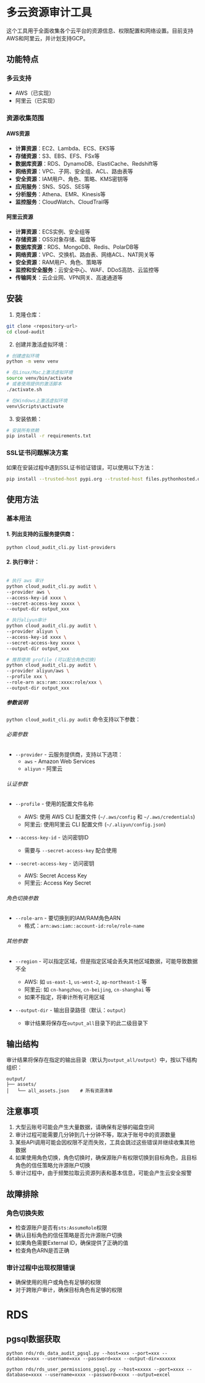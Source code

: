 # 多云资源审计工具

这个工具用于全面收集各个云平台的资源信息、权限配置和网络设置。目前支持AWS和阿里云，并计划支持GCP。

## 功能特点

### 多云支持
- AWS（已实现）
- 阿里云（已实现）

### 资源收集范围

#### AWS资源
- **计算资源**：EC2、Lambda、ECS、EKS等
- **存储资源**：S3、EBS、EFS、FSx等
- **数据库资源**：RDS、DynamoDB、ElastiCache、Redshift等
- **网络资源**：VPC、子网、安全组、ACL、路由表等
- **安全资源**：IAM用户、角色、策略、KMS密钥等
- **应用服务**：SNS、SQS、SES等
- **分析服务**：Athena、EMR、Kinesis等
- **监控服务**：CloudWatch、CloudTrail等

#### 阿里云资源
- **计算资源**：ECS实例、安全组等
- **存储资源**：OSS对象存储、磁盘等
- **数据库资源**：RDS、MongoDB、Redis、PolarDB等
- **网络资源**：VPC、交换机、路由表、网络ACL、NAT网关等
- **安全资源**：RAM用户、角色、策略等
- **监控和安全服务**：云安全中心、WAF、DDoS高防、云监控等
- **传输网关**：云企业网、VPN网关、高速通道等

## 安装

1. 克隆仓库：
```bash
git clone <repository-url>
cd cloud-audit
```

2. 创建并激活虚拟环境：
```bash
# 创建虚拟环境
python -m venv venv

# 在Linux/Mac上激活虚拟环境
source venv/bin/activate
# 或者使用提供的激活脚本
./activate.sh

# 在Windows上激活虚拟环境
venv\Scripts\activate
```

3. 安装依赖：
```bash
# 安装所有依赖
pip install -r requirements.txt
```

### SSL证书问题解决方案

如果在安装过程中遇到SSL证书验证错误，可以使用以下方法：

```bash
pip install --trusted-host pypi.org --trusted-host files.pythonhosted.org -r requirements.txt
```


## 使用方法


### 基本用法

#### 1. 列出支持的云服务提供商：
```bash
python cloud_audit_cli.py list-providers
```

#### 2. 执行审计：
```bash

# 执行 aws 审计
python cloud_audit_cli.py audit \
--provider aws \
--access-key-id xxxx \
--secret-access-key xxxxx \
--output-dir output_xxx

# 执行aliyun审计
python cloud_audit_cli.py audit \
--provider aliyun \
--access-key-id xxxx \
--secret-access-key xxxxx \
--output-dir output_xxx

# 推荐使用 profile (可以配合角色切换)
python cloud_audit_cli.py audit \
--provider aliyun/aws \
--profile xxx \
--role-arn acs:ram::xxxx:role/xxx \
--output-dir output_xxx
```

##### 参数说明

`python cloud_audit_cli.py audit` 命令支持以下参数：

###### 必需参数
- `--provider` - 云服务提供商，支持以下选项：
  - `aws` - Amazon Web Services
  - `aliyun` - 阿里云

###### 认证参数
- `--profile` - 使用的配置文件名称
  - AWS: 使用 AWS CLI 配置文件 (`~/.aws/config` 和 `~/.aws/credentials`)
  - 阿里云: 使用阿里云 CLI 配置文件 (`~/.aliyun/config.json`)

- `--access-key-id` - 访问密钥ID
  - 需要与 `--secret-access-key` 配合使用

- `--secret-access-key` - 访问密钥
  - AWS: Secret Access Key
  - 阿里云: Access Key Secret

###### 角色切换参数
- `--role-arn` - 要切换到的IAM/RAM角色ARN
  - 格式：`arn:aws:iam::account-id:role/role-name`

###### 其他参数
- `--region` - 可以指定区域，但是指定区域会丢失其他区域数据，可能导致数据不全
  - AWS: 如 `us-east-1`, `us-west-2`, `ap-northeast-1` 等
  - 阿里云: 如 `cn-hangzhou`, `cn-beijing`, `cn-shanghai` 等
  - 如果不指定，将审计所有可用区域

- `--output-dir` - 输出目录路径（默认：`output`）
  - 审计结果将保存在`output_all`目录下的此二级目录下

## 输出结构

审计结果将保存在指定的输出目录（默认为`output_all/output`）中，按以下结构组织：

```
output/
├── assets/
│   └── all_assets.json    # 所有资源清单
```

## 注意事项

1. 大型云账号可能会产生大量数据，请确保有足够的磁盘空间
2. 审计过程可能需要几分钟到几十分钟不等，取决于账号中的资源数量
3. 某些API调用可能会因权限不足而失败，工具会跳过这些错误并继续收集其他数据
4. 如果使用角色切换，角色切换时，确保源账户有权限切换到目标角色，且目标角色的信任策略允许源账户切换
5. 审计过程中，由于频繁拉取云资源列表和基本信息，可能会产生云安全报警

## 故障排除

### 角色切换失败
- 检查源账户是否有`sts:AssumeRole`权限
- 确认目标角色的信任策略是否允许源账户切换
- 如果角色需要External ID，确保提供了正确的值
- 检查角色ARN是否正确

### 审计过程中出现权限错误
- 确保使用的用户或角色有足够的权限
- 对于跨账户审计，确保目标角色有足够的权限

# RDS
## pgsql数据获取
```
python rds/rds_data_audit_pgsql.py --host=xxx --port=xxx --database=xxx --username=xxx --password=xxx --output-dir=xxxxxx

python rds/rds_user_permissions_pgsql.py --host=xxxxx --port=xxxx --database=xxxx --username=xxxx --password=xxxx --output=excel
```